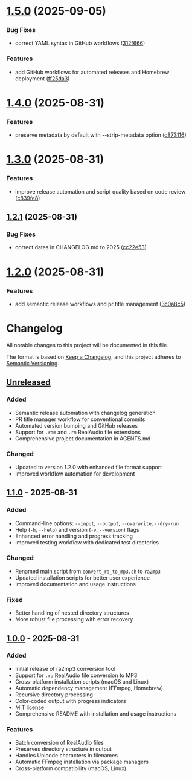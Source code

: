 # [1.5.0](https://github.com/wiiiimm/ra2mp3/compare/v1.4.0...v1.5.0) (2025-09-05)


### Bug Fixes

* correct YAML syntax in GitHub workflows ([312f666](https://github.com/wiiiimm/ra2mp3/commit/312f6664b1e2a3b39c834fe468f6f52dc7686e68))


### Features

* add GitHub workflows for automated releases and Homebrew deployment ([ff25da3](https://github.com/wiiiimm/ra2mp3/commit/ff25da3698c66a60016ef5beffac292a5b91c1b7))

# [1.4.0](https://github.com/wiiiimm/ra2mp3/compare/v1.3.0...v1.4.0) (2025-08-31)


### Features

* preserve metadata by default with --strip-metadata option ([c873116](https://github.com/wiiiimm/ra2mp3/commit/c873116d2ac3dfb0fa06c673d6889dd2e51963af))

# [1.3.0](https://github.com/wiiiimm/ra2mp3/compare/v1.2.1...v1.3.0) (2025-08-31)


### Features

* improve release automation and script quality based on code review ([c839fe8](https://github.com/wiiiimm/ra2mp3/commit/c839fe81ad54bb3a0a114853ffe640dd45fc2318))

## [1.2.1](https://github.com/wiiiimm/ra2mp3/compare/v1.2.0...v1.2.1) (2025-08-31)


### Bug Fixes

* correct dates in CHANGELOG.md to 2025 ([cc22e53](https://github.com/wiiiimm/ra2mp3/commit/cc22e53dc296cc993855c35349447415abad1517))

# [1.2.0](https://github.com/wiiiimm/ra2mp3/compare/v1.1.0...v1.2.0) (2025-08-31)


### Features

* add semantic release workflows and pr title management ([3c0a8c5](https://github.com/wiiiimm/ra2mp3/commit/3c0a8c580fbf70a89b32e0d27f67ef99a793b0d2))

# Changelog

All notable changes to this project will be documented in this file.

The format is based on [Keep a Changelog](https://keepachangelog.com/en/1.0.0/),
and this project adheres to [Semantic Versioning](https://semver.org/spec/v2.0.0.html).

## [Unreleased]

### Added
- Semantic release automation with changelog generation
- PR title manager workflow for conventional commits
- Automated version bumping and GitHub releases
- Support for `.ram` and `.rm` RealAudio file extensions
- Comprehensive project documentation in AGENTS.md

### Changed
- Updated to version 1.2.0 with enhanced file format support
- Improved workflow automation for development

## [1.1.0] - 2025-08-31

### Added
- Command-line options: `--input`, `--output`, `--overwrite`, `--dry-run`
- Help (`-h`, `--help`) and version (`-v`, `--version`) flags
- Enhanced error handling and progress tracking
- Improved testing workflow with dedicated test directories

### Changed
- Renamed main script from `convert_ra_to_mp3.sh` to `ra2mp3`
- Updated installation scripts for better user experience
- Improved documentation and usage instructions

### Fixed
- Better handling of nested directory structures
- More robust file processing with error recovery

## [1.0.0] - 2025-08-31

### Added
- Initial release of ra2mp3 conversion tool
- Support for `.ra` RealAudio file conversion to MP3
- Cross-platform installation scripts (macOS and Linux)
- Automatic dependency management (FFmpeg, Homebrew)
- Recursive directory processing
- Color-coded output with progress indicators
- MIT license
- Comprehensive README with installation and usage instructions

### Features
- Batch conversion of RealAudio files
- Preserves directory structure in output
- Handles Unicode characters in filenames
- Automatic FFmpeg installation via package managers
- Cross-platform compatibility (macOS, Linux)

[Unreleased]: https://github.com/wiiiimm/ra2mp3/compare/v1.1.0...HEAD
[1.1.0]: https://github.com/wiiiimm/ra2mp3/compare/v1.0.0...v1.1.0
[1.0.0]: https://github.com/wiiiimm/ra2mp3/releases/tag/v1.0.0
